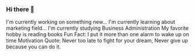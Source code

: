 ### Hi there 👋  
I'm currently working on something new...
I'm currently learning about marketing field...
I'm currently studying Business Administration
My favorite hobby is reading books
Fun Fact: I put it more than one alarm to wake up on time
Motivation Quote: Never too late to fight for your dream, Never give up because you can do it. 
<!--
**Maria0225/Maria0225** is a ✨ _special_ ✨ repository because its `README.md` (this file) appears on your GitHub profile.



-  I’m currently working on something new ...
- 🌱 I’m currently learning about marketing field  ...
-  I’m currently studying Business Administration ...
-  My favorite hobby is reading books...
- ⚡ Fun fact: I put it more than one alarm to wake up on time...

